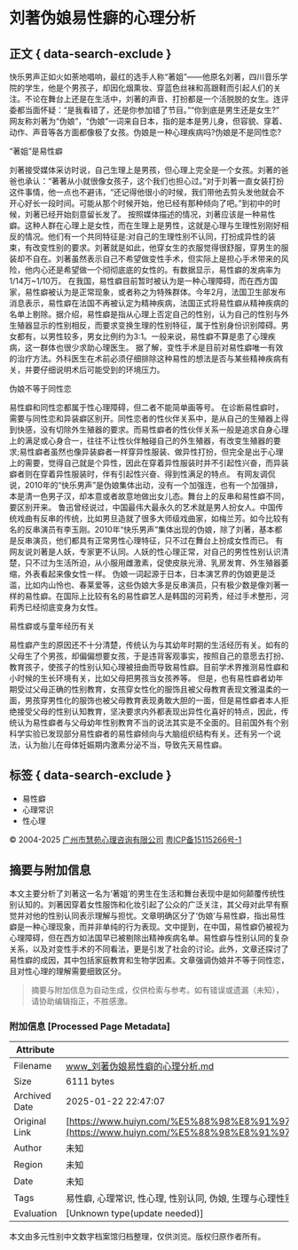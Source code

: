 # 刘著伪娘易性癖的心理分析

## 正文 { data-search-exclude }


快乐男声正如火如荼地唱响，最红的选手人称“著姐”——他原名刘著，四川音乐学院的学生，他是个男孩子，却因化烟熏妆、穿蓝色丝袜和高跟鞋而引起人们的关注。不论在舞台上还是在生活中，刘著的声音、打扮都是一个活脱脱的女生。连评委都当面怀疑：“是我看错了，还是你参加错了节目。”“你到底是男生还是女生?” 网友称刘著为“伪娘”，“伪娘”一词来自日本，指的是本是男儿身，但容貌、穿着、动作、声音等各方面都像极了女孩。伪娘是一种心理疾病吗?伪娘是不是同性恋?

“著姐”是易性癖

刘著接受媒体采访时说，自己生理上是男孩，但心理上完全是一个女孩。刘著的爸爸也承认：“著著从小就很像女孩子，这个我们也担心过。”对于刘著一直女装打扮这件事情，他一点也不避讳，“还记得他很小的时候，我们带他去剪头发他就会不开心好长一段时间。可能从那个时候开始，他已经有那种倾向了吧。”到初中的时候，刘著已经开始刻意留长发了。 按照媒体描述的情况，刘著应该是一种易性癖。这种人群在心理上是女性，而在生理上是男性，这就是心理与生理性别刚好相反的情况。他们有一个共同特征是:对自己的生理性别不认同，打扮成异性的装束，有改变性别的要求。刘著就是如此，他穿女生的衣服觉得很舒服，穿男生的服装却不自在。刘著虽然表示自己不希望做变性手术，但实际上是担心手术带来的风险，他内心还是希望做一个彻彻底底的女性的。有数据显示，易性癖的发病率为1/14万~1/10万。 在我国，易性癖目前暂时被认为是一种心理障碍，而在西方国家，易性癖被认为是正常现象，或者称之为特殊群体。今年2月，法国卫生部发布消息表示，易性癖在法国不再被认定为精神疾病，法国正式将易性癖从精神疾病的名单上剔除。据介绍，易性癖是指从心理上否定自己的性别，认为自己的性别与外生殖器显示的性别相反，而要求变换生理的性别特征，属于性别身份识别障碍。男女都有，以男性较多，男女比例约为3:1。一般来说，易性癖不算是患了心理疾病，这一群体也很少求助心理医生。 据了解，变性手术是目前对易性癖唯一有效的治疗方法。外科医生在术前必须仔细排除这种易性的想法是否与某些精神疾病有关，并要仔细说明术后可能受到的环境压力。

伪娘不等于同性恋

易性癖和同性恋都属于性心理障碍，但二者不能简单画等号。 在诊断易性癖时，需要与同性恋和异装癖区别开。同性恋者的性伙伴关系中，是从自己的生殖器上得到快感，没有切除外生殖器的要求。而易性癖者的性伙伴关系一般是追求自身心理上的满足或心身合一，往往不让性伙伴触碰自己的外生殖器，有改变生殖器的要求;易性癖者虽然也像异装癖者一样穿异性服装、做异性打扮，但完全是出于心理上的需要，觉得自己就是个异性，因此在穿着异性服装时并不引起性兴奋，而异装癖者则在穿着异性服装时，伴有引起性兴奋、得到性满足的特点。 有网友调侃说，2010年的“快乐男声”是伪娘集体出动，没有一个加强连，也有一个加强排，本是清一色男子汉，却本意或者故意地做出女儿态。舞台上的反串和易性癖不同，要区别开来。 鲁迅曾经说过，中国最伟大最永久的艺术就是男人扮女人。中国传统戏曲有反串的传统，比如男旦造就了很多大师级戏曲家，如梅兰芳。如今比较有名的反串演员有李玉刚。2010年“快乐男声”集体出现的伪娘，除了刘著，基本都是反串演员，他们都具有正常男性心理特征，只不过在舞台上扮成女性而已。 有网友说刘著是人妖，专家更不认同。人妖的性心理正常，对自己的男性性别认识清楚，只不过为生活所迫，从小服用雌激素，促使皮肤光滑、乳房发育、外生殖器萎缩，外表看起来像女性一样。 伪娘一词起源于日本，日本演艺界的伪娘更是泛滥，比如内山怜也、春莱爱等，这些伪娘大多是反串演员，只有极少数是像刘著一样的易性癖。在国际上比较有名的易性癖艺人是韩国的河莉秀，经过手术整形，河莉秀已经彻底变身为女性。

易性癖或与童年经历有关

易性癖产生的原因还不十分清楚，传统认为与其幼年时期的生活经历有关。如有的父母生了个男孩，却偏偏想要女孩，于是违背客观事实，按照自己的意愿去打扮、教育孩子，使孩子的性别认知心理被扭曲而导致易性癖。目前学术界推测易性癖和小时候的生长环境有关，比如父母把男孩当女孩养等。 但是，也有易性癖者幼年期受过父母正确的性别教育，女孩穿女性化的服饰且被父母教育表现文雅温柔的一面，男孩穿男性化的服饰也被父母教育表现勇敢大胆的一面，但是易性癖者本人拒绝接受父母的性别认知教育，坚决要求内外都表现出异性化喜好的特点，因此，传统认为易性癖者与父母幼年性别教育不当的说法其实是不全面的。目前国外有个别科学实验已发现部分易性癖者的易性癖倾向与大脑组织结构有关。还有另一个说法，认为胎儿在母体妊娠期内激素分泌不当，导致先天易性癖。

## 标签 { data-search-exclude }
- 易性癖
- 心理常识
- 性心理

© 2004-2025 [广州市慧苑心理咨询有限公司](https://www.huiyn.com) [粤ICP备15115266号-1](https://beian.miit.gov.cn)
<!-- tcd_original_link https://www.huiyn.com/%E5%88%98%E8%91%97%E4%BC%AA%E5%A8%98%E6%98%93%E6%80%A7%E7%99%96%E7%9A%84%E5%BF%83%E7%90%86%E5%88%86%E6%9E%90/ -->


## 摘要与附加信息

<!-- tcd_abstract -->
本文主要分析了刘著这一名为‘著姐’的男生在生活和舞台表现中是如何颠覆传统性别认知的。刘著因穿着女性服饰和化妆引起了公众的广泛关注，其父母对此早有察觉并对他的性别认同表示理解与担忧。文章明确区分了‘伪娘’与易性癖，指出易性癖是一种心理现象，而并非单纯的行为表现。文中提到，在中国，易性癖仍被视为心理障碍，但在西方如法国早已被剔除出精神疾病名单。易性癖与性别认同的复杂关系，以及对变性手术的不同看法，更是引发了社会的讨论。此外，文章还探讨了易性癖的成因，其中包括家庭教育和生物学因素。文章强调伪娘并不等于同性恋，且对性心理的理解需要细致区分。
<!-- tcd_abstract_end -->

> 摘要与附加信息为自动生成，仅供检索与参考。如有错误或遗漏（未知），请协助编辑指正，不胜感激。

### 附加信息 [Processed Page Metadata]

| Attribute       | Value                                  |
|-----------------|----------------------------------------|
| Filename        | www_刘著伪娘易性癖的心理分析.md                             |
| Size            | 6111 bytes                           |
| Archived Date   | 2025-01-22 22:47:07                             |
| Original Link   | [https://www.huiyn.com/%E5%88%98%E8%91%97%E4%BC%AA%E5%A8%98%E6%98%93%E6%80%A7%E7%99%96%E7%9A%84%E5%BF%83%E7%90%86%E5%88%86%E6%9E%90/](https://www.huiyn.com/%E5%88%98%E8%91%97%E4%BC%AA%E5%A8%98%E6%98%93%E6%80%A7%E7%99%96%E7%9A%84%E5%BF%83%E7%90%86%E5%88%86%E6%9E%90/)                       |
| Author          | 未知                               |
| Region          | 未知                               |
| Date            | 未知                                 |
| Tags            | 易性癖, 心理常识, 性心理, 性别认同, 伪娘, 生理与心理性别, 变性手术, 社会认知, 文化差异, 性别教育                                 |
| Evaluation            | [Unknown type(update needed)]                                 |
<!-- tcd_table_end -->

本文由多元性别中文数字档案馆归档整理，仅供浏览。版权归原作者所有。
